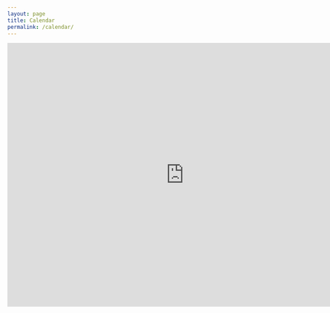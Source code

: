 ```yaml
---
layout: page
title: Calendar
permalink: /calendar/
---
```


<iframe
	src="https://www.google.com/calendar/embed?mode=WEEK&amp;title=Rich's%20Classes&amp;showTitle=0&amp;height=600&amp;wkst=1&amp;bgcolor=%23FFFFFF&amp;src=eid9s8n13n1jlm4qigk4f3eqi8%40group.calendar.google.com&amp;color=%232952A3&amp;src=en.canadian%23holiday%40group.v.calendar.google.com&amp;color=%23691426&amp;ctz=America%2FToronto"
	style="border-width: 0" width="800" height="600" frameborder="0"
	scrolling="no"></iframe>